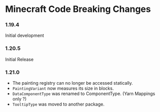 # Minecraft Code Breaking Changes
### 1.19.4
Initial development

### 1.20.5
Initial Release

### 1.21.0
- The painting registry can no longer be accessed statically.
- `PaintingVariant` now measures its size in blocks.
- `DataComponentType` was renamed to ComponentType. (Yarn Mappings only ?)
- `TooltipType` was moved to another package.
